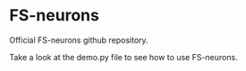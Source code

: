 # FS-neurons

Official FS-neurons github repository. 

Take a look at the demo.py file to see how to use FS-neurons. 
